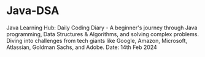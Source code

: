 # Java-DSA

Java Learning Hub: Daily Coding Diary - A beginner's journey through Java programming, Data Structures & Algorithms, and solving complex problems. Diving into challenges from tech giants like Google, Amazon, Microsoft, Atlassian, Goldman Sachs, and Adobe.
Date: 14th Feb 2024
